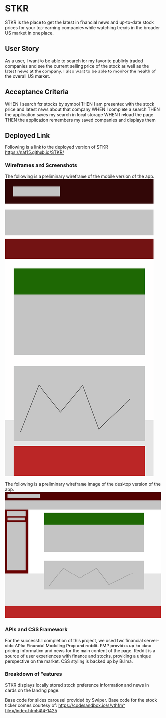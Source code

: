 # STKR

STKR is the place to get the latest in financial news and up-to-date stock prices for your top-earning companies while watching trends in the broader US market in one place.

## User Story

As a user, I want to be able to search for my favorite publicly traded companies and see the current selling price of the stock as well as the latest news at the company. I also want to be able to monitor the health of the overall US market.

## Acceptance Criteria

WHEN I search for stocks by symbol
THEN I am presented with the stock price and latest news about that company
WHEN I complete a search
THEN the application saves my search in local storage
WHEN I reload the page
THEN the application remembers my saved companies and displays them

## Deployed Link

Following is a link to the deployed version of STKR
https://naf15.github.io/STKR/

### Wireframes and Screenshots

The following is a preliminary wireframe of the mobile version of the app.
![](./wireframes/mobileSTKR.png)

The following is a preliminary wireframe image of the desktop version of the app.
![](./wireframes/desktopSTKR.png)

### APIs and CSS Framework

For the successful completion of this project, we used two financial server-side APIs: Financial Modeling Prep and reddit. FMP provides up-to-date pricing information and news for the main content of the page. Reddit is a source of user experiences with finance and stocks, providing a unique perspective on the market. CSS styling is backed up by Bulma.

### Breakdown of Features

STKR displays locally stored stock preference information and news in cards on the landing page.

Base code for slides carousel provided by Swiper.
Base code for the stock ticker comes courtesy of:
https://codesandbox.io/s/vthfm?file=/index.html:414-1425
